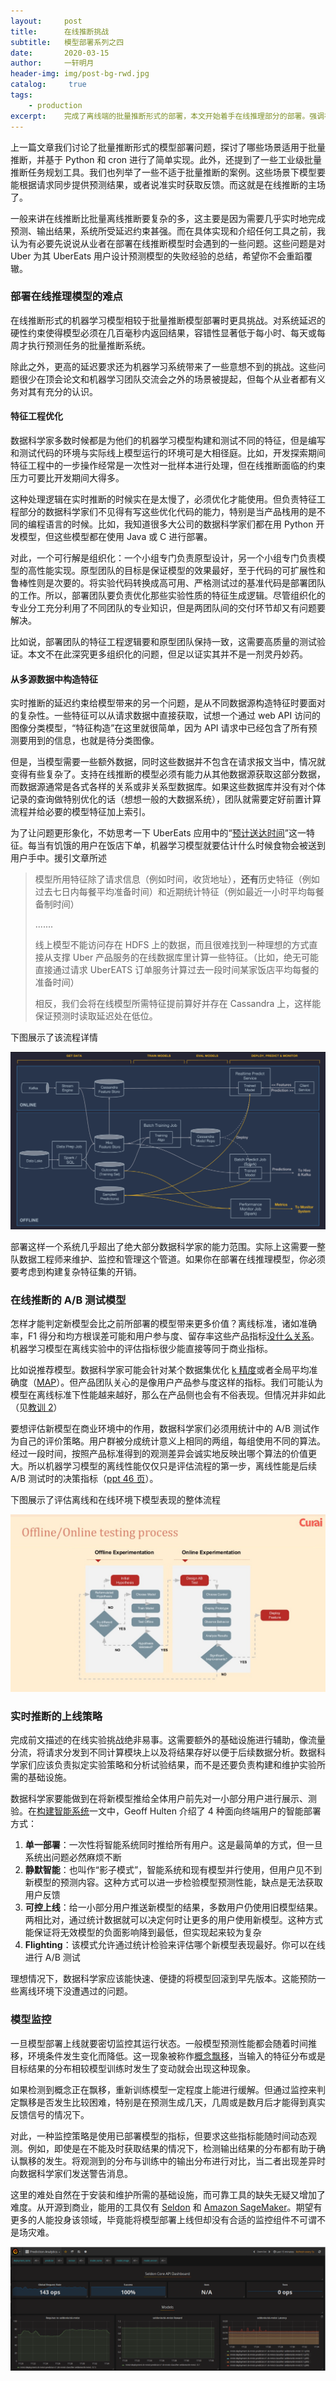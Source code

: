 ```yaml
---
layout:		post
title:  	在线推断挑战
subtitle:   模型部署系列之四
date:       2020-03-15
author:     一轩明月
header-img: img/post-bg-rwd.jpg
catalog: 	 true
tags:
    - production
excerpt:    完成了离线端的批量推断形式的部署，本文开始着手在线推理部分的部署。强调在线比离线的难处主要来自于延迟要求高，进而分析了由此带来的系列问题，介绍了在线模型必不可少的 A/B 测试以及模型监控策略
---
```


上一篇文章我们讨论了批量推断形式的模型部署问题，探讨了哪些场景适用于批量推断，并基于 Python 和 cron 进行了简单实现。此外，还提到了一些工业级批量推断任务规划工具。我们也列举了一些不适于批量推断的案例。这些场景下模型要能根据请求同步提供预测结果，或者说准实时获取反馈。而这就是在线推断的主场了。

一般来讲在线推断比批量离线推断要复杂的多，这主要是因为需要几乎实时地完成预测、输出结果，系统所受延迟约束甚强。而在具体实现和介绍任何工具之前，我认为有必要先说说从业者在部署在线推断模型时会遇到的一些问题。这些问题是对 Uber 为其 UberEats 用户设计预测模型的失败经验的总结，希望你不会重蹈覆辙。

### 部署在线推理模型的难点

在线推断形式的机器学习模型相较于批量推断模型部署时更具挑战。对系统延迟的硬性约束使得模型必须在几百毫秒内返回结果，容错性显著低于每小时、每天或每周才执行预测任务的批量推断系统。

除此之外，更高的延迟要求还为机器学习系统带来了一些意想不到的挑战。这些问题很少在顶会论文和机器学习团队交流会之外的场景被提起，但每个从业者都有义务对其有充分的认识。

#### 特征工程优化

数据科学家多数时候都是为他们的机器学习模型构建和测试不同的特征，但是编写和测试代码的环境与实际线上模型运行的环境可是大相径庭。比如，开发探索期间特征工程中的一步操作经常是一次性对一批样本进行处理，但在线推断面临的约束压力可要比开发期间大得多。

这种处理逻辑在实时推断的时候实在是太慢了，必须优化才能使用。但负责特征工程部分的数据科学家们不见得有写这些优化代码的能力，特别是当产品栈用的是不同的编程语言的时候。比如，我知道很多大公司的数据科学家们都在用 Python 开发模型，但这些模型都在使用 Java 或 C 进行部署。

对此，一个可行解是组织化：一个小组专门负责原型设计，另一个小组专门负责模型的高性能实现。原型团队的目标是保证模型的效果最好，至于代码的可扩展性和鲁棒性则是次要的。将实验代码转换成高可用、严格测试过的基准代码是部署团队的工作。所以，部署团队要负责优化那些实验性质的特征生成逻辑。尽管组织化的专业分工充分利用了不同团队的专业知识，但是两团队间的交付环节却又有问题要解决。

比如说，部署团队的特征工程逻辑要和原型团队保持一致，这需要高质量的测试验证。本文不在此深究更多组织化的问题，但足以证实其并不是一剂灵丹妙药。

#### 从多源数据中构造特征

实时推断的延迟约束给模型带来的另一个问题，是从不同数据源构造特征时要面对的复杂性。一些特征可以从请求数据中直接获取，试想一个通过 web API 访问的图像分类模型，“特征构造”在这里就很简单，因为 API 请求中已经包含了所有预测要用到的信息，也就是待分类图像。

但是，当模型需要一些额外数据，同时这些数据并不包含在请求报文当中，情况就变得有些复杂了。支持在线推断的模型必须有能力从其他数据源获取这部分数据，而数据源通常是各式各样的关系或非关系型数据库。如果这些数据库并没有对个体记录的查询做特别优化的话（想想一般的大数据系统），团队就需要定好前置计算流程并给必要的模型特征加上索引。

为了让问题更形象化，不妨思考一下 UberEats 应用中的“[预计送达时间](https://eng.uber.com/michelangelo/)”这一特征。每当有饥饿的用户在饭店下单，机器学习模型就要估计什么时候食物会被送到用户手中。援引文章所述

> 模型所用特征除了请求信息（例如时间，收货地址），**还有**历史特征（例如过去七日内每餐平均准备时间）和近期统计特征（例如最近一小时平均每餐备制时间）
>
> .......
>
> 线上模型不能访问存在 HDFS 上的数据，而且很难找到一种理想的方式直接从支撑 Uber 产品服务的在线数据库里计算一些特征。（比如，绝无可能直接通过请求 UberEATS 订单服务计算过去一段时间某家饭店平均每餐的准备时间）
>
> 相反，我们会将在线模型所需特征提前算好并存在 Cassandra 上，这样能保证预测时读取延迟处在低位。

下图展示了该流程详情

![](https://raw.githubusercontent.com/LibertyDream/diy_img_host/master/img/2020-03-13_ubereat_infrastructure.png)

部署这样一个系统几乎超出了绝大部分数据科学家的能力范围。实际上这需要一整队数据工程师来维护、监控和管理这个管道。如果你在部署在线推理模型，你必须要考虑到构建复杂特征集的开销。

### 在线推断的 A/B 测试模型

怎样才能判定新模型会比之前所部署的模型带来更多价值？离线标准，诸如准确率，F1 得分和均方根误差可能和用户参与度、留存率这些产品指标[没什么关系](https://blog.acolyer.org/2019/10/07/150-successful-machine-learning-models/)。机器学习模型在离线实验中的评估指标很少能直接等同于商业指标。

比如说推荐模型。数据科学家可能会针对某个数据集优化 [k 精度](http://queirozf.com/entries/evaluation-metrics-for-ranking-problems-introduction-and-examples#precision-k)或者全局平均准确度（[MAP](http://queirozf.com/entries/evaluation-metrics-for-ranking-problems-introduction-and-examples#what-about-map-mean-average-precision)）。但产品团队关心的是像用户产品参与度这样的指标。我们可能认为模型在离线标准下性能越来越好，那么在产品侧也会有不俗表现。但情况并非如此（见[教训 2](https://blog.acolyer.org/2019/10/07/150-successful-machine-learning-models/)）

要想评估新模型在商业环境中的作用，数据科学家们必须用统计中的 A/B 测试作为自己的评价策略。用户群被分成统计意义上相同的两组，每组使用不同的算法。经过一段时间，按照产品标准得到的观测差异会诚实地反映出哪个算法的价值更大。所以机器学习模型的离线性能仅仅只是评估流程的第一步，离线性能是后续 A/B 测试时的决策指标（[ppt 46 页](https://www.slideshare.net/xamat/lessons-learned-from-building-practical-deep-learning-systems)）。

下图展示了评估离线和在线环境下模型表现的整体流程

![](https://raw.githubusercontent.com/LibertyDream/diy_img_host/master/img/2020-03-14_offline_online_test_process.png)

### 实时推断的上线策略

完成前文描述的在线实验挑战绝非易事。这需要额外的基础设施进行辅助，像流量分流，将请求分发到不同计算模块上以及将结果存好以便于后续数据分析。数据科学家们应该负责拟定实验策略和分析试验结果，而不是还要负责构建和维护实验所需的基础设施。

数据科学家要能做到在将新模型推给全体用户前先对一小部分用户进行展示、测验。在[构建智能系统](https://amzn.to/2GaWhLy)一文中，Geoff Hulten 介绍了 4 种面向终端用户的智能部署方式：

1. **单一部署**：一次性将智能系统同时推给所有用户。这是最简单的方式，但一旦系统出问题必然麻烦不断
2. **静默智能**：也叫作“影子模式”，智能系统和现有模型并行使用，但用户见不到新模型的预测内容。这种方式可以进一步检验模型预测性能，缺点是无法获取用户反馈
3. **可控上线**：给一小部分用户推送新模型的结果，多数用户仍使用旧模型结果。两相比对，通过统计数据就可以决定何时让更多的用户使用新模型。这种方式能保证将无效模型的负面影响降到最低，但实现起来较为复杂
4. **Flighting**：该模式允许通过统计检验来评估哪个新模型表现最好。你可以在线进行 A/B 测试

理想情况下，数据科学家应该能快速、便捷的将模型回滚到早先版本。这能预防一些离线环境下没遭遇过的问题。

### 模型监控

一旦模型部署上线就要密切监控其运行状态。一般模型预测性能都会随着时间推移，环境条件发生变化而降低。这一现象被称作[概念飘移](https://mlinproduction.com/model-retraining/)，当输入的特征分布或是目标结果的分布相较模型训练时发生了变动就会出现这种现象。

如果检测到概念正在飘移，重新训练模型一定程度上能进行缓解。但通过监控来判定飘移是否发生比较困难，特别是在预测生成几天，几周或是数月后才能得到真实反馈信号的情况下。

对此，一种监控策略是使用已部署模型的指标，但要求这些指标能随时间动态观测。例如，即使是在不能及时获取结果的情况下，检测输出结果的分布都有助于确认飘移的发生。将观测到的分布与训练中的输出分布进行对比，当二者出现差异时向数据科学家们发送警告消息。

这里的难处自然在于安装和维护所需的基础设施，而可靠工具的缺失无疑又增加了难度。从开源到商业，能用的工具仅有 [Seldon](https://docs.seldon.io/projects/seldon-core/en/latest/analytics/analytics.html) 和 [Amazon SageMaker](https://docs.seldon.io/projects/seldon-core/en/latest/analytics/analytics.html)。期望有更多的人能投身该领域，毕竟能将模型部署上线但却没有合适的监控组件不可谓不是场灾难。

![](https://raw.githubusercontent.com/LibertyDream/diy_img_host/master/img/2020-03-15_seldon_dashboard.png)